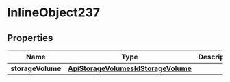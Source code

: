

# InlineObject237

## Properties

Name | Type | Description | Notes
------------ | ------------- | ------------- | -------------
**storageVolume** | [**ApiStorageVolumesIdStorageVolume**](ApiStorageVolumesIdStorageVolume.md) |  | 



